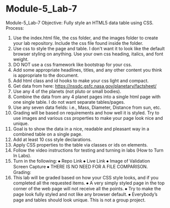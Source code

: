 # Module-5_Lab-7 
Module-5_Lab-7
Objective:
Fully style an HTML5 data table using CSS.
Process:
1.	Use the index.html file, the css folder, and the images folder to create your lab repository. Include the css file found inside the folder.
2.	Use css to style the page and table. I don't want it to look like the default browser styling on anything. Use your own css heading, italics, and font weight.
3.	DO NOT use a css framework like bootstrap for your css.
4.	Add some appropriate headlines, titles, and any other content you think is appropriate to the document.
5.	Add html class and id hooks to make your css light and compact.
6.	Get data from here: https://nssdc.gsfc.nasa.gov/planetary/factsheet/
7.	Use any 4 of the planets (not pluto or small bodies).
8.	Combine the data from any 4 planet pages into a single html page with one single table. I do not want separate tables/pages.
9.	Use any seven data fields: i.e., Mass, Diameter, Distance from sun, etc.
10.	Grading will be based on requirements and how well it is styled. Try to use images and various css properties to make your page look nice and unique.
11.	Goal is to show the data in a nice, readable and pleasant way in a combined table on a single page.
12.	Add at least 10 css style declarations.
13.	Apply CSS properties to the table via classes or ids on elements.
14.	Follow the video instructions for testing and turning in labs (How to Turn In Labs).
15.	Turn in the following:
⦁	Repo Link
⦁	Live Link
⦁	Image of Validation Screen Capture
⦁	THERE IS NO NEED FOR A FILE COMPARISON.
Grading:
1.	This lab will be graded based on how your CSS style looks, and if you completed all the requested items.
⦁	A very simply styled page in the top corner of the web page will not receive all the points.
⦁	Try to make the page look fully styled and not like any browser default.
⦁	Everybody’s page and tables should look unique. This is not a group project.
